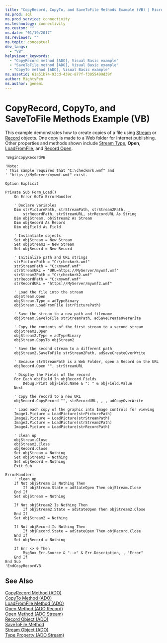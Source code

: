 ```yaml
---
title: "CopyRecord, CopyTo, and SaveToFile Methods Example (VB) | Microsoft Docs"
ms.prod: sql
ms.prod_service: connectivity
ms.technology: connectivity
ms.custom: ""
ms.date: "01/19/2017"
ms.reviewer: ""
ms.topic: conceptual
dev_langs: 
  - "VB"
helpviewer_keywords: 
  - "CopyRecord method [ADO], Visual Basic example"
  - "SaveToFile method [ADO], Visual Basic example"
  - "CopyTo method [ADO], Visual Basic example"
ms.assetid: 61a51b74-93cd-439c-877f-f3055499d39f
author: MightyPen
ms.author: genemi
---
```

# CopyRecord, CopyTo, and SaveToFile Methods Example (VB)
This example demonstrates how to create copies of a file using [Stream](../../../ado/reference/ado-api/stream-object-ado.md) or [Record](../../../ado/reference/ado-api/record-object-ado.md) objects. One copy is made to a Web folder for Internet publishing. Other properties and methods shown include [Stream Type](../../../ado/reference/ado-api/type-property-ado-stream.md), **Open**, [LoadFromFile](../../../ado/reference/ado-api/loadfromfile-method-ado.md), and [Record Open](../../../ado/reference/ado-api/open-method-ado-record.md).  
  
```  
'BeginCopyRecordVB  
  
'Note:  
' This sample requires that "C:\checkmrk.wmf" and  
' "https://MyServer/mywmf.wmf" exist.  
  
Option Explicit  
  
Private Sub Form_Load()  
    On Error GoTo ErrorHandler  
  
    ' Declare variables  
    Dim strPicturePath, strStreamPath, strStream2Path, _  
        strRecordPath, strStreamURL, strRecordURL As String  
    Dim objStream, objStream2 As Stream  
    Dim objRecord As Record  
    Dim objField As Field  
  
    ' Instantiate objects  
    Set objStream = New Stream  
    Set objStream2 = New Stream  
    Set objRecord = New Record  
  
    ' Initialize path and URL strings  
    strPicturePath = "C:\checkmrk.wmf"  
    strStreamPath = "C:\mywmf.wmf"  
    strStreamURL = "URL=https://MyServer/mywmf.wmf"  
    strStream2Path = "C:\checkmrk2.wmf"  
    strRecordPath = "C:\mywmf.wmf"  
    strRecordURL = "https://MyServer/mywmf2.wmf"  
  
    ' Load the file into the stream  
    objStream.Open  
    objStream.Type = adTypeBinary  
    objStream.LoadFromFile (strPicturePath)  
  
    ' Save the stream to a new path and filename  
    objStream.SaveToFile strStreamPath, adSaveCreateOverWrite  
  
    ' Copy the contents of the first stream to a second stream  
    objStream2.Open  
    objStream2.Type = adTypeBinary  
    objStream.CopyTo objStream2  
  
    ' Save the second stream to a different path  
    objStream2.SaveToFile strStream2Path, adSaveCreateOverWrite  
  
    ' Because strStreamPath is a Web Folder, open a Record on the URL  
    objRecord.Open "", strStreamURL  
  
    ' Display the Fields of the record  
    For Each objField In objRecord.Fields  
        Debug.Print objField.Name & ": " & objField.Value  
    Next  
  
    ' Copy the record to a new URL  
    objRecord.CopyRecord "", strRecordURL, , , adCopyOverWrite  
  
    ' Load each copy of the graphic into Image controls for viewing  
    Image1.Picture = LoadPicture(strPicturePath)  
    Image2.Picture = LoadPicture(strStreamPath)  
    Image3.Picture = LoadPicture(strStream2Path)  
    Image4.Picture = LoadPicture(strRecordPath)  
  
    ' clean up  
    objStream.Close  
    objStream2.Close  
    objRecord.Close  
    Set objStream = Nothing  
    Set objStream2 = Nothing  
    Set objRecord = Nothing  
    Exit Sub  
  
ErrorHandler:  
    ' clean up  
    If Not objStream Is Nothing Then  
        If objStream.State = adStateOpen Then objStream.Close  
    End If  
    Set objStream = Nothing  
  
    If Not objStream2 Is Nothing Then  
        If objStream2.State = adStateOpen Then objStream2.Close  
    End If  
    Set objStream2 = Nothing  
  
    If Not objRecord Is Nothing Then  
        If objRecord.State = adStateOpen Then objRecord.Close  
    End If  
    Set objRecord = Nothing  
  
    If Err <> 0 Then  
        MsgBox Err.Source & "-->" & Err.Description, , "Error"  
    End If  
End Sub  
'EndCopyRecordVB  
```  
  
## See Also  
 [CopyRecord Method (ADO)](../../../ado/reference/ado-api/copyrecord-method-ado.md)   
 [CopyTo Method (ADO)](../../../ado/reference/ado-api/copyto-method-ado.md)   
 [LoadFromFile Method (ADO)](../../../ado/reference/ado-api/loadfromfile-method-ado.md)   
 [Open Method (ADO Record)](../../../ado/reference/ado-api/open-method-ado-record.md)   
 [Open Method (ADO Stream)](../../../ado/reference/ado-api/open-method-ado-stream.md)   
 [Record Object (ADO)](../../../ado/reference/ado-api/record-object-ado.md)   
 [SaveToFile Method](../../../ado/reference/ado-api/savetofile-method.md)   
 [Stream Object (ADO)](../../../ado/reference/ado-api/stream-object-ado.md)   
 [Type Property (ADO Stream)](../../../ado/reference/ado-api/type-property-ado-stream.md)
